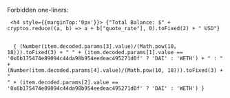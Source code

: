 Forbidden one-liners:

 <code>  <h4 style={{marginTop:'0px'}}> {"Total Balance: $" + cryptos.reduce((a, b) => a + b["quote_rate"], 0).toFixed(2) + " USD"} </h4> </code> 


 <code> <td> { (Number(item.decoded.params[3].value)/(Math.pow(10, 18))).toFixed(3) + " " + (item.decoded.params[1].value == '0x6b175474e89094c44da98b954eedeac495271d0f' ? 'DAI' : 'WETH') + " : " + (Number(item.decoded.params[4].value)/(Math.pow(10, 18))).toFixed(3) + " " + (item.decoded.params[2].value == '0x6b175474e89094c44da98b954eedeac495271d0f' ? 'DAI' : 'WETH') } </td> </code> 
